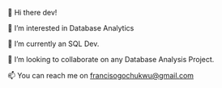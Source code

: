 👋 Hi there dev!

👀 I’m interested in Database Analytics

🌱 I’m currently an SQL Dev.

💞️ I’m looking to collaborate on any Database Analysis Project.

📫 You can reach me on francisogochukwu@gmail.com
